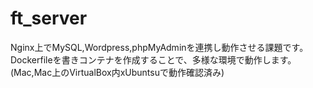 # ft_server  

Nginx上でMySQL,Wordpress,phpMyAdminを連携し動作させる課題です。  
Dockerfileを書きコンテナを作成することで、多様な環境で動作します。(Mac,Mac上のVirtualBox内xUbuntsuで動作確認済み)    
